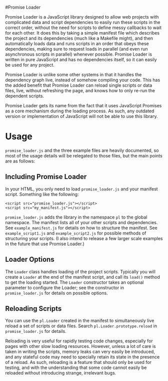 #Promise Loader

Promise Loader is a JavaScript library designed to allow web projects with complicated data and script dependencies to easily run these scripts in the correct order, without the need for scripts to define messy callbacks to wait for each other. It does this by taking a simple manifest file which describes the project and its dependencies (much like a Makefile might), and then automatically loads data and runs scripts in an order that obeys these dependencies, making sure to request loads in parallel (and even run asynchronous scripts in parallel) whenever possible. Promise Loader is written in pure JavaScript and has no dependencies itself, so it can easily be used for any project.

Promise Loader is unlike some other systems in that it handles the dependency graph live, instead of somehow compiling your code. This has the added benefit that Promise Loader can reload single scripts or data files, live, without refreshing the page, and knows how to only re-run the dependent scripts.

Promise Loader gets its name from the fact that it uses JavaScript Promises as a core mechanism during the loading process. As such, any outdated version or implementation of JavaScript will not be able to use this library.

# Usage

`promise_loader.js` and the three example files are heavily documented, so most of the usage details will be relegated to those files, but the main points are as follows:

## Including Promise Loader

In your HTML, you only need to load `promise_loader.js` and your manifest script. Something like the following:

```
<script src="promise_loader.js"></script>
<script src="my_manifest.js"></script>
```

`promise_loader.js` adds the library in the namespace `pl` to the global namespace. The manifest lists all of your other scripts and dependencies. See `example_manifest.js` for details on how to structure the manifest. See `example_script1.js` and `example_script2.js` for possible methods of structuring your scripts. (I also intend to release a few larger scale examples in the future that use Promise Loader.)

## Loader Options

The `Loader` class handles loading of the project scripts. Typically you will create a `Loader` at the end of the manifest script, and call its `load()` method to get the loading started. The `Loader` constructor takes an optional parameter to configure the Loader; see the constructor in `promise_loader.js` for details on possible options.

## Reloading Scripts

You can use the `pl.Loader` created in the manifest to simultaneously live reload a set of scripts or data files. Search `pl.Loader.prototype.reload` in `promise_loader.js` for details.

Reloading is very useful for rapidly testing code changes, especially for pages with other slow loading resources. However, unless a lot of care is taken in writing the scripts, memory leaks can very easily be introduced, and any stateful code may need to specially retain its state in the presence of a reload. As such, reloading is a feature that should only be used for testing, and with the understanding that some code cannot easily be reloaded without introducing strange, irrelevant bugs.